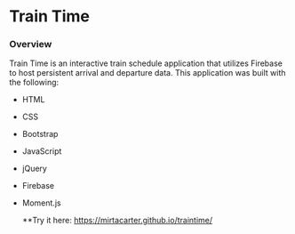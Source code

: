 # Train Time

### Overview
Train Time is an interactive train schedule application that utilizes Firebase to host persistent arrival and departure data. This application was built with the following:
* HTML
* CSS
* Bootstrap 
* JavaScript 
* jQuery
* Firebase
* Moment.js

    **Try it here: https://mirtacarter.github.io/traintime/